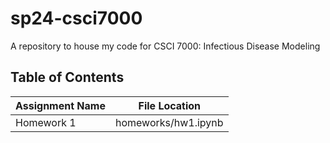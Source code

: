 # sp24-csci7000
A repository to house my code for CSCI 7000: Infectious Disease Modeling

## Table of Contents
| Assignment Name | File Location |
| --------------- | ------------- |
| Homework 1 | homeworks/hw1.ipynb |
